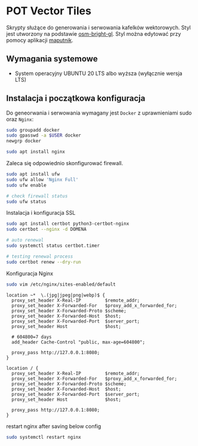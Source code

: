 # POT Vector Tiles

Skrypty służące do generowania i serwowania kafelków wektorowych. Styl jest utworzony na podstawie [osm-bright-gl](https://github.com/openmaptiles/osm-bright-gl-style). Styl można edytować przy pomocy aplikacji [maputnik](https://maputnik.github.io/).

## Wymagania systemowe

* System operacyjny UBUNTU 20 LTS albo wyższa (wyłącznie wersja LTS)

## Instalacja i początkowa konfiguracja

Do geneorwania i serwowania wymagany jest `Docker` z uprawnieniami sudo oraz `Nginx`:

```bash
sudo groupadd docker
sudo gpasswd -a $USER docker
newgrp docker
```

```bash
sudo apt install nginx
```

Zaleca się odpowiednio skonfigurować firewall.

```bash
sudo apt install ufw
sudo ufw allow 'Nginx Full'
sudo ufw enable

# check firewall status
sudo ufw status
```

Instalacja i konfiguracja SSL

```bash
sudo apt install certbot python3-certbot-nginx
sudo certbot --nginx -d DOMENA

# auto renewal
sudo systemctl status certbot.timer

# testing renewal process
sudo certbot renew --dry-run
```

Konfiguracja Nginx

```bash
sudo vim /etc/nginx/sites-enabled/default
```

```
location ~*  \.(jpg|jpeg|png|webp)$ {
  proxy_set_header X-Real-IP         $remote_addr;
  proxy_set_header X-Forwarded-For   $proxy_add_x_forwarded_for;
  proxy_set_header X-Forwarded-Proto $scheme;
  proxy_set_header X-Forwarded-Host  $host;
  proxy_set_header X-Forwarded-Port  $server_port;
  proxy_set_header Host              $host;

  # 604800=7 days
  add_header Cache-Control "public, max-age=604800";

  proxy_pass http://127.0.0.1:8080;
}

location / {
  proxy_set_header X-Real-IP         $remote_addr;
  proxy_set_header X-Forwarded-For   $proxy_add_x_forwarded_for;
  proxy_set_header X-Forwarded-Proto $scheme;
  proxy_set_header X-Forwarded-Host  $host;
  proxy_set_header X-Forwarded-Port  $server_port;
  proxy_set_header Host              $host;

  proxy_pass http://127.0.0.1:8080;
}
```

restart nginx after saving below config

```bash
sudo systemctl restart nginx
```
